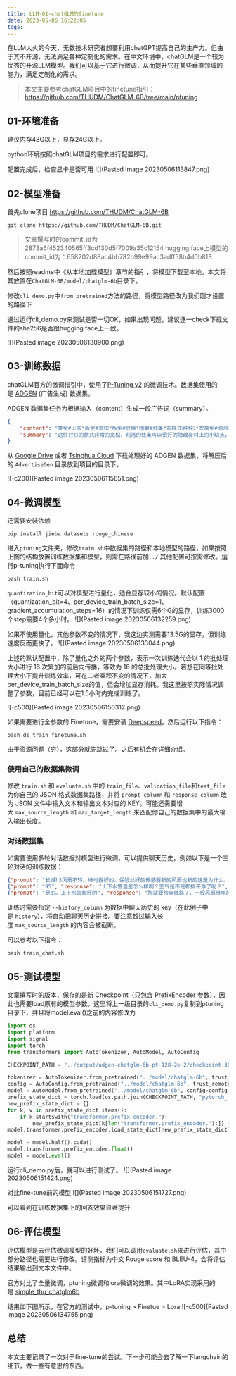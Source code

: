 ```yaml
---
title: LLM-01-chatGLM的finetune
date: 2023-05-06 16:22:05
tags:
---
```


在LLM大火的今天，无数技术研究者想要利用chatGPT提高自己的生产力。但由于其不开源，无法满足各种定制化的需求。在中文环境中，chatGLM是一个较为优秀的开源LLM模型。我们可以基于它进行微调，从而提升它在某些垂直领域的能力，满足定制化的需求。

> 本文主要参考chatGLM项目中的finetune指引：
> https://github.com/THUDM/ChatGLM-6B/tree/main/ptuning



## 01-环境准备

建议内存48G以上，显存24G以上。

python环境按照chatGLM项目的需求进行配置即可。

配置完成后，检查显卡是否可用
![](Pasted image 20230506113847.png)

## 02-模型准备

首先clone项目 https://github.com/THUDM/ChatGLM-6B 
```shell
git clone https://github.com/THUDM/ChatGLM-6B.git
```

> 文章撰写时的commit_id为2873a6f452340565ff3cd130d5f7009a35c12154
> hugging face上模型的commit_id为：658202d88ac4bb782b99e99ac3adff58b4d0b813

然后按照readme中《从本地加载模型》章节的指引，将模型下载至本地。本文将其放置在`ChatGLM-6B/model/chatglm-6b`目录下。

修改`cli_demo.py`中`from_pretrained`方法的路径，将模型路径改为我们刚才设置的路径下

通过运行cli_demo.py来测试是否一切OK，如果出现问题，建议逐一check下载文件的sha256是否跟hugging face上一致。

![](Pasted image 20230506130900.png)



## 03-训练数据

chatGLM官方的微调指引中，使用了[P-Tuning v2](https://github.com/THUDM/P-tuning-v2) 的微调技术。数据集使用的是 [ADGEN](https://aclanthology.org/D19-1321.pdf) (广告生成) 数据集。

ADGEN 数据集任务为根据输入（content）生成一段广告词（summary）。
```json
{
    "content": "类型#上衣*版型#宽松*版型#显瘦*图案#线条*衣样式#衬衫*衣袖型#泡泡袖*衣款式#抽绳",
    "summary": "这件衬衫的款式非常的宽松，利落的线条可以很好的隐藏身材上的小缺点，穿在身上有着很好的显瘦效果。领口装饰了一个可爱的抽绳，漂亮的绳结展现出了十足的个性，配合时尚的泡泡袖型，尽显女性甜美可爱的气息。"
}
```

从 [Google Drive](https://drive.google.com/file/d/13_vf0xRTQsyneRKdD1bZIr93vBGOczrk/view?usp=sharing) 或者 [Tsinghua Cloud](https://cloud.tsinghua.edu.cn/f/b3f119a008264b1cabd1/?dl=1) 下载处理好的 ADGEN 数据集，将解压后的 `AdvertiseGen` 目录放到项目的目录下。

![-c200](Pasted image 20230506115651.png)

## 04-微调模型

还需要安装依赖
```shell
pip install jieba datasets rouge_chinese
```

进入`ptuning`文件夹，修改`train.sh`中数据集的路径和本地模型的路径，如果按照上图的结构放置训练数据集和模型，则需在路径前加`../`
其他配置可按需修改。运行p-tuning执行下面命令
```shell
bash train.sh
```

`quantization_bit`可以对模型进行量化，适合显存较小的情况。默认配置（quantization_bit=4、per_device_train_batch_size=1、gradient_accumulation_steps=16）的情况下训练仅需6个G的显存，训练3000个step需要4个多小时。
![](Pasted image 20230506132259.png)


如果不使用量化，其他参数不变的情况下，我这边实测需要13.5G的显存，但训练速度反而更快了。
![](Pasted image 20230506133044.png)



上述的默认配置中，除了量化之外的两个参数，表示一次训练迭代会以 1 的批处理大小进行 16 次累加的前后向传播，等效为 16 的总批处理大小。若想在同等批处理大小下提升训练效率，可在二者乘积不变的情况下，加大per_device_train_batch_size的值，但会增加显存消耗。我这里按照实际情况调整了参数，目前已经可以在1.5小时内完成训练了。

![-c500](Pasted image 20230506150312.png)


如果需要进行全参数的 Finetune，需要安装 [Deepspeed](https://github.com/microsoft/DeepSpeed)，然后运行以下指令：
```shell
bash ds_train_finetune.sh
```
由于资源问题（穷），这部分就先跳过了。之后有机会在详细介绍。


### 使用自己的数据集微调

修改 `train.sh` 和 `evaluate.sh` 中的 `train_file`、`validation_file`和`test_file`为你自己的 JSON 格式数据集路径，并将 `prompt_column` 和 `response_column` 改为 JSON 文件中输入文本和输出文本对应的 KEY。可能还需要增大 `max_source_length` 和 `max_target_length` 来匹配你自己的数据集中的最大输入输出长度。


### 对话数据集
如需要使用多轮对话数据对模型进行微调，可以提供聊天历史，例如以下是一个三轮对话的训练数据：
```json
{"prompt": "长城h3风扇不转。继电器好的。保险丝好的传感器新的风扇也新的这是为什么。就是继电器缺一个信号线", "response": "用电脑能读数据流吗？水温多少", "history": []}
{"prompt": "95", "response": "上下水管温差怎么样啊？空气是不是都排干净了呢？", "history": [["长城h3风扇不转。继电器好的。保险丝好的传感器新的风扇也新的这是为什么。就是继电器缺一个信号线", "用电脑能读数据流吗？水温多少"]]}
{"prompt": "是的。上下水管都好的", "response": "那就要检查线路了，一般风扇继电器是由电脑控制吸合的，如果电路存在断路，或者电脑坏了的话会出现继电器不吸合的情况！", "history": [["长城h3风扇不转。继电器好的。保险丝好的传感器新的风扇也新的这是为什么。就是继电器缺一个信号线", "用电脑能读数据流吗？水温多少"], ["95", "上下水管温差怎么样啊？空气是不是都排干净了呢？"]]}
```

训练时需要指定 `--history_column` 为数据中聊天历史的 key（在此例子中是 `history`），将自动把聊天历史拼接。要注意超过输入长度 `max_source_length` 的内容会被截断。

可以参考以下指令：
```shell
bash train_chat.sh
```


## 05-测试模型
文章撰写时的版本，保存的是新 Checkpoint（只包含 PrefixEncoder 参数），因此也需要load原有的模型参数。这里将上一级目录的`cli_demo.py`复制到ptuning目录下，并且将model.eval()之前的内容修改为
```python
import os
import platform
import signal
import torch
from transformers import AutoTokenizer, AutoModel, AutoConfig

CHECKPOINT_PATH = "../output/adgen-chatglm-6b-pt-128-2e-2/checkpoint-3000"

tokenizer = AutoTokenizer.from_pretrained("../model/chatglm-6b", trust_remote_code=True)
config = AutoConfig.from_pretrained("../model/chatglm-6b", trust_remote_code=True, pre_seq_len=128)
model = AutoModel.from_pretrained("../model/chatglm-6b", config=config, trust_remote_code=True)
prefix_state_dict = torch.load(os.path.join(CHECKPOINT_PATH, "pytorch_model.bin"))
new_prefix_state_dict = {}
for k, v in prefix_state_dict.items():
    if k.startswith("transformer.prefix_encoder."):
        new_prefix_state_dict[k[len("transformer.prefix_encoder."):]] = v
model.transformer.prefix_encoder.load_state_dict(new_prefix_state_dict)

model = model.half().cuda()
model.transformer.prefix_encoder.float()
model = model.eval()
```

运行cli_demo.py后，就可以进行测试了。
![](Pasted image 20230506151424.png)

对比fine-tune前的模型
![](Pasted image 20230506151727.png)

可以看到在训练数据集上的回答效果显著提升


## 06-评估模型

评估模型是去评估微调模型的好坏，我们可以调用`evaluate.sh`来进行评估，其中部分路径也需要进行修改。评测指标为中文 Rouge score 和 BLEU-4，会将评估结果输出到文本文件中。

官方对比了全量微调，ptuning微调和lora微调的效果。其中LoRA实现采用的是 [simple_thu_chatglm6b](https://github.com/yuanzhoulvpi2017/zero_nlp/tree/main/simple_thu_chatglm6b)

结果如下图所示，在官方的测试中，p-tuning > Finetue > Lora
![-c500](Pasted image 20230506134755.png)

## 总结
本文主要记录了一次对于fine-tune的尝试。下一步可能会去了解一下langchain的细节，做一些有意思的东西。